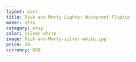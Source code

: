 ```yaml
---
layout: post
title: Rick and Morty Lighter Windproof Fliptop 
maker: etsy
category: etsy
color: silver white
image: Rick-and-Morty-silver-white.jpg
price: 29 
currency: USD
---
```


